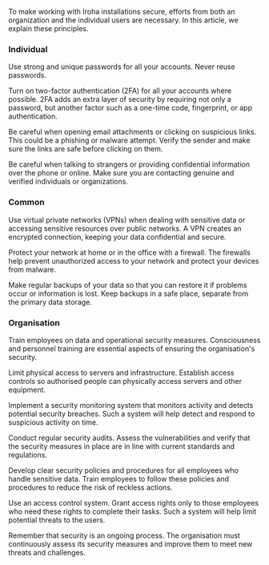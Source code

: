 To make working with Iroha installations secure, efforts from both an organization and the individual users are necessary. In this article, we explain these principles.

### Individual

Use strong and unique passwords for all your accounts. Never reuse passwords.

Turn on two-factor authentication (2FA) for all your accounts where possible. 2FA adds an extra layer of security by requiring not only a password, but another factor such as a one-time code, fingerprint, or app authentication.

Be careful when opening email attachments or clicking on suspicious links. This could be a phishing or malware attempt. Verify the sender and make sure the links are safe before clicking on them.

Be careful when talking to strangers or providing confidential information over the phone or online. Make sure you are contacting genuine and verified individuals or organizations.

### Common

Use virtual private networks (VPNs) when dealing with sensitive data or accessing sensitive resources over public networks. A VPN creates an encrypted connection, keeping your data confidential and secure.

Protect your network at home or in the office with a firewall. The firewalls help prevent unauthorized access to your network and protect your devices from malware.

Make regular backups of your data so that you can restore it if problems occur or information is lost. Keep backups in a safe place, separate from the primary data storage.

### Organisation

Train employees on data and operational security measures. Consciousness and personnel training are essential aspects of ensuring the organisation's security.

Limit physical access to servers and infrastructure. Establish access controls so authorised people can physically access servers and other equipment.

Implement a security monitoring system that monitors activity and detects potential security breaches. Such a system will help detect and respond to suspicious activity on time.

Conduct regular security audits. Assess the vulnerabilities and verify that the security measures in place are in line with current standards and regulations.

Develop clear security policies and procedures for all employees who handle sensitive data. Train employees to follow these policies and procedures to reduce the risk of reckless actions.

Use an access control system. Grant access rights only to those employees who need these rights to complete their tasks. Such a system will help limit potential threats to the users.

Remember that security is an ongoing process. The organisation must continuously assess its security measures and improve them to meet new threats and challenges.

